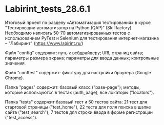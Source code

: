 # Labirint_tests_28.6.1

Итоговый проект по разделу «Автоматизация тестирования» в курсе "Тестировщик-автоматизатор на Python (QAP)" (Skillfactory) 
Необходимо написать 50-70 автоматизированных тестов с использованием PyTest и Selenium для тестирования интернет-магазина –  "Лабиринт" (https://www.labirint.ru/)

Файл "config" содержит:
путь к вебдрайверу; URL страниц сайта; параметры размера экрана; параметры для ввода данных; контрольные значения.

Файл "conftest" содержит:
фикстуру для настройки браузера (Google Chrome).

Папка "pages" содержит:
базовый класс ("base-page"); методы, которые используются в тестах (auth_page); все локаторы ("locators").

Папка "tests" содержит базовый тест и 50 тестов сайта:
21 тест для стартовой страницы ("test_home"),
22 теста для поля поиска в шапке сайта ("test_search"),
7 тестов для строки ввода в форме регистрации ("test_access").
